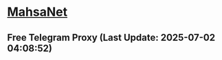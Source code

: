 
# [MahsaNet](https://t.me/mahsa_net)
## Free Telegram Proxy (Last Update: 2025-07-02 04:08:52)

    